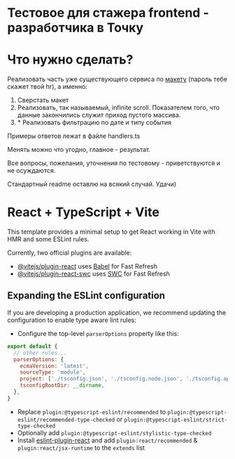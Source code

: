 # Тестовое для стажера frontend - разработчика в Точку

# Что нужно сделать?

Реализовать часть уже существующего сервиса по [макету](https://www.figma.com/design/GfMMiw4DMrIp1D9D9hEQ3e/Tochka_Frontend-Test-Case-(Copy)?node-id=1-4459&t=MK31EMuEPdRRFOwI-1) (пароль тебе скажет твой hr), а именно:

1) Сверстать макет
2) Реализовать, так называемый, infinite scroll. Показателем того, что данные закончились служит приход пустого массива.
3) \* Реализовать фильтрацию по дате и типу события

Примеры ответов лежат в файле handlers.ts

Менять можно что угодно, главное - результат.

Все вопросы, пожелания, уточнения по тестовому - приветствуются и не осуждаются.

Стандартный readme оставлю на всякий случай. Удачи)

# React + TypeScript + Vite

This template provides a minimal setup to get React working in Vite with HMR and some ESLint rules.

Currently, two official plugins are available:

- [@vitejs/plugin-react](https://github.com/vitejs/vite-plugin-react/blob/main/packages/plugin-react/README.md) uses [Babel](https://babeljs.io/) for Fast Refresh
- [@vitejs/plugin-react-swc](https://github.com/vitejs/vite-plugin-react-swc) uses [SWC](https://swc.rs/) for Fast Refresh

## Expanding the ESLint configuration

If you are developing a production application, we recommend updating the configuration to enable type aware lint rules:

- Configure the top-level `parserOptions` property like this:

```js
export default {
  // other rules...
  parserOptions: {
    ecmaVersion: 'latest',
    sourceType: 'module',
    project: ['./tsconfig.json', './tsconfig.node.json', './tsconfig.app.json'],
    tsconfigRootDir: __dirname,
  },
}
```

- Replace `plugin:@typescript-eslint/recommended` to `plugin:@typescript-eslint/recommended-type-checked` or `plugin:@typescript-eslint/strict-type-checked`
- Optionally add `plugin:@typescript-eslint/stylistic-type-checked`
- Install [eslint-plugin-react](https://github.com/jsx-eslint/eslint-plugin-react) and add `plugin:react/recommended` & `plugin:react/jsx-runtime` to the `extends` list
